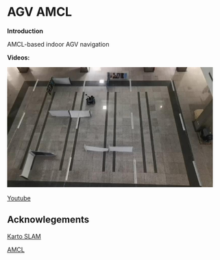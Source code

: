 # AGV AMCL
**Introduction**

AMCL-based indoor AGV navigation

**Videos:**
<p align="left">
  <img src="amcl.png" width = "480" height = "280" />
</p>

[Youtube](https://youtu.be/yaeYNCktklY)


## Acknowlegements
[Karto SLAM](https://wiki.ros.org/slam_karto)

[AMCL](http://wiki.ros.org/amcl)

